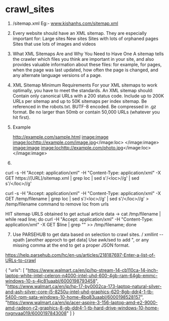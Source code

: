 # crawl_sites

1. <site>/sitemap.xml
    Eg:- www.kishanhs.com/sitemap.xml

2. Every website should have an XML sitemap. They are especially important for:
    Large sites
    New sites
    Sites with lots of orphaned pages
    Sites that use lots of images and videos

 
3. What XML Sitemaps Are and Why You Need to Have One
  A sitemap tells the crawler which files you think are important in your site, and also provides valuable information about    these files: for example, for pages, when the page was last updated, how often the page is changed, and any alternate language  versions of a page.

4. XML Sitemap Minimum Requirements
  For your XML sitemaps to work optimally, you have to meet the standards. An XML sitemap should:
  Contain only canonical URLs with a 200 status code.
  Include up to 200K URLs per sitemap and up to 50K sitemaps per index sitemap.
  Be referenced in the robots.txt.
  BUTF-8 encoded.
  Be compressed in .gz format.
  Be no larger than 50mb or contain 50,000 URLs (whatever you hit first).


5. Example 
    <?xml version="1.0" encoding="UTF-8"?>
    <urlset xmlns="http://www.sitemaps.org/schemas/sitemap/0.9"
    xmlns:image="http://www.google.com/schemas/sitemap-image/1.1">
    <url>
    <loc>http://example.com/sample.html</loc>
    <image:image>
    <image:loc>http://example.com/image.jpg</image:loc>
    </image:image>
    <image:image>
    <image:loc>http://example.com/photo.jpg</image:loc>
    </image:image>
    </url>
    </urlset>

6. 
curl -s -H "Accept: application/xml" -H "Content-Type: application/xml" -X GET https://[URL]/sitemap.xml | grep loc | sed s'/\<loc\>//g' | sed s'/\<\/loc\>//g'

curl -s -H "Accept: application/xml" -H "Content-Type: application/xml" -X GET /temp/filename | grep loc | sed s'/\<loc\>//g' | sed s'/\<\/loc\>//g' > /temp/filename
command to remove loc from urls

HIT sitemap URLS obtained to get actual article data -> cat /tmp/filename | while read line; do curl -H "Accept: application/xml" -H "Content-Type: application/xml" -X GET $line | grep "<loc>" >> /tmp/filename; done

7. Use PARSEHUB to get data based on selection to crawl sites. / xmllint --xpath [another approch to get data]
Use awk/sed to add ", or any missing comma at the end to get a proper JSON format.

https://help.parsehub.com/hc/en-us/articles/218187697-Enter-a-list-of-URLs-to-crawl

{
 "urls": [
 "https://www.walmart.ca/en/ip/hp-stream-14-cb110ca-14-inch-laptop-white-intel-celeron-n4000-intel-uhd-600-4gb-ram-64gb-emmc-windows-10-s-4jc81uaabl/6000198793458",
 "https://www.walmart.ca/en/ip/hp-17-by0002ca-173-laptop-natural-silver-and-ash-silver-core-i5-8250u-intel-uhd-graphics-620-8gb-ddr4-1-tb-5400-rpm-sata-windows-10-home-4bq83uaabl/6000198528157",
 "https://www.walmart.ca/en/ip/acer-aspire-3-156-laptop-amd-e2-9000-amd-radeon-r2-graphics-8-gb-ddr4-1-tb-hard-drive-windows-10-home-nxgnvaa019/6000197843008"
 ]
}
